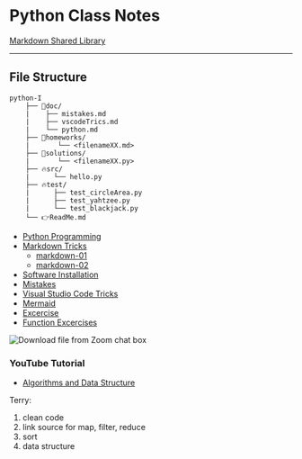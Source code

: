 <h1> Python Class Notes</h1>

[Markdown Shared Library](doc/myIcons.md)

---
## File Structure
```output
python-I
    ├── 📝doc/
    |    ├── mistakes.md 
    |    ├── vscodeTrics.md 
    |    └── python.md 
    ├── 🔨homeworks/
    |       └── <filenameXX.md>
    ├── 🔨solutions/
    |       └── <filenameXX.py>
    ├── 🔥src/
    |      └── hello.py 
    ├── 🔥test/
    |      ├── test_circleArea.py 
    |      ├── test_yahtzee.py 
    |      └── test_blackjack.py 
    └── 👉ReadMe.md
```

* [Python Programming](doc/python.md)  
* [Markdown Tricks](doc/markdownTricks.md)
  - [markdown-01](homeworks/markdown01.md)
  - [markdown-02](homeworks/markdown02.md)
* [Software Installation](doc/pythonInstall.md)
* [Mistakes](doc/mistakes.md)
* [Visual Studio Code Tricks](doc/vscodeTricks.md)
* [Mermaid](doc/mermaid.md)
* [Excercise](https://pynative.com/python-exercises-with-solutions/)
* [Function Excercises](https://pynative.com/python-functions-exercise-with-solutions/)

![Download file from Zoom chat box](downloadFromChatbox.gif)

### YouTube Tutorial
* [Algorithms and Data Structure](https://www.youtube.com/watch?v=8hly31xKli0)

Terry:
1. clean code
2. link source for map, filter, reduce
3. sort
4. data structure